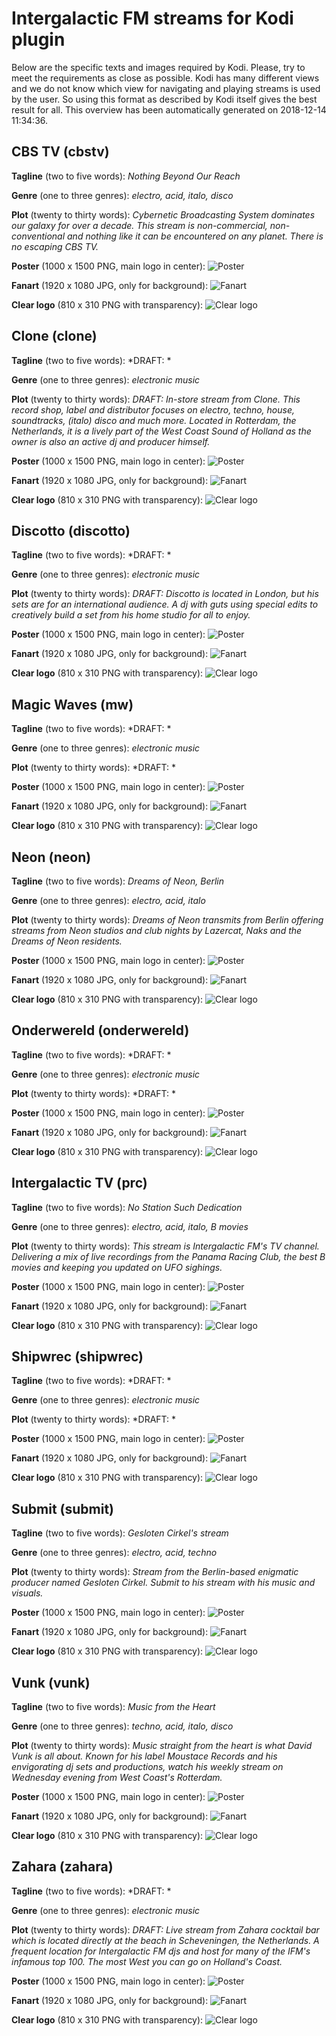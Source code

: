 # Intergalactic FM streams for Kodi plugin

Below are the specific texts and images required by Kodi. Please, try to meet the requirements as close as possible. Kodi has many different views and we do not know which view for navigating and playing streams is used by the user. So using this format as described by Kodi itself gives the best result for all. This overview has been automatically generated on 2018-12-14 11:34:36.

## CBS TV (cbstv)

**Tagline** (two to five words): *Nothing Beyond Our Reach*

**Genre** (one to three genres): *electro, acid, italo, disco*

**Plot** (twenty to thirty words): *Cybernetic Broadcasting System dominates our galaxy for over a decade. This stream is non-commercial, non-conventional and nothing like it can be encountered on any planet. There is no escaping CBS TV.*

**Poster** (1000 x 1500 PNG, main logo in center):
![Poster](../resources/cbstv-poster.png "Poster")

**Fanart** (1920 x 1080 JPG, only for background):
![Fanart](../resources/cbstv-fanart.jpg "Fanart")

**Clear logo** (810 x 310 PNG with transparency):
![Clear logo](cbstv-clearlogo.png "Fanart")

## Clone (clone)

**Tagline** (two to five words): *DRAFT: *

**Genre** (one to three genres): *electronic music*

**Plot** (twenty to thirty words): *DRAFT: In-store stream from Clone. This record shop, label and distributor focuses on electro, techno, house, soundtracks, (italo) disco and much more. Located in Rotterdam, the Netherlands, it is a lively part of the West Coast Sound of Holland as the owner is also an active dj and producer himself.*

**Poster** (1000 x 1500 PNG, main logo in center):
![Poster](../resources/clone-poster.png "Poster")

**Fanart** (1920 x 1080 JPG, only for background):
![Fanart](../resources/clone-fanart.jpg "Fanart")

**Clear logo** (810 x 310 PNG with transparency):
![Clear logo](clone-clearlogo.png "Fanart")

## Discotto (discotto)

**Tagline** (two to five words): *DRAFT: *

**Genre** (one to three genres): *electronic music*

**Plot** (twenty to thirty words): *DRAFT: Discotto is located in London, but his sets are for an international audience. A dj with guts using special edits to creatively build a set from his home studio for all to enjoy.*

**Poster** (1000 x 1500 PNG, main logo in center):
![Poster](../resources/discotto-poster.png "Poster")

**Fanart** (1920 x 1080 JPG, only for background):
![Fanart](../resources/discotto-fanart.jpg "Fanart")

**Clear logo** (810 x 310 PNG with transparency):
![Clear logo](discotto-clearlogo.png "Fanart")

## Magic Waves (mw)

**Tagline** (two to five words): *DRAFT: *

**Genre** (one to three genres): *electronic music*

**Plot** (twenty to thirty words): *DRAFT: *

**Poster** (1000 x 1500 PNG, main logo in center):
![Poster](../resources/mw-poster.png "Poster")

**Fanart** (1920 x 1080 JPG, only for background):
![Fanart](../resources/mw-fanart.jpg "Fanart")

**Clear logo** (810 x 310 PNG with transparency):
![Clear logo](mw-clearlogo.png "Fanart")

## Neon (neon)

**Tagline** (two to five words): *Dreams of Neon, Berlin*

**Genre** (one to three genres): *electro, acid, italo*

**Plot** (twenty to thirty words): *Dreams of Neon transmits from Berlin offering streams from Neon studios and club nights by Lazercat, Naks and the Dreams of Neon residents.*

**Poster** (1000 x 1500 PNG, main logo in center):
![Poster](../resources/neon-poster.png "Poster")

**Fanart** (1920 x 1080 JPG, only for background):
![Fanart](../resources/neon-fanart.jpg "Fanart")

**Clear logo** (810 x 310 PNG with transparency):
![Clear logo](neon-clearlogo.png "Fanart")

## Onderwereld (onderwereld)

**Tagline** (two to five words): *DRAFT: *

**Genre** (one to three genres): *electronic music*

**Plot** (twenty to thirty words): *DRAFT: *

**Poster** (1000 x 1500 PNG, main logo in center):
![Poster](../resources/onderwereld-poster.png "Poster")

**Fanart** (1920 x 1080 JPG, only for background):
![Fanart](../resources/onderwereld-fanart.jpg "Fanart")

**Clear logo** (810 x 310 PNG with transparency):
![Clear logo](onderwereld-clearlogo.png "Fanart")

## Intergalactic TV (prc)

**Tagline** (two to five words): *No Station Such Dedication*

**Genre** (one to three genres): *electro, acid, italo, B movies*

**Plot** (twenty to thirty words): *This stream is Intergalactic FM's TV channel. Delivering a mix of live recordings from the Panama Racing Club, the best B movies and keeping you updated on UFO sighings.*

**Poster** (1000 x 1500 PNG, main logo in center):
![Poster](../resources/prc-poster.png "Poster")

**Fanart** (1920 x 1080 JPG, only for background):
![Fanart](../resources/prc-fanart.jpg "Fanart")

**Clear logo** (810 x 310 PNG with transparency):
![Clear logo](prc-clearlogo.png "Fanart")

## Shipwrec (shipwrec)

**Tagline** (two to five words): *DRAFT: *

**Genre** (one to three genres): *electronic music*

**Plot** (twenty to thirty words): *DRAFT: *

**Poster** (1000 x 1500 PNG, main logo in center):
![Poster](../resources/shipwrec-poster.png "Poster")

**Fanart** (1920 x 1080 JPG, only for background):
![Fanart](../resources/shipwrec-fanart.jpg "Fanart")

**Clear logo** (810 x 310 PNG with transparency):
![Clear logo](shipwrec-clearlogo.png "Fanart")

## Submit (submit)

**Tagline** (two to five words): *Gesloten Cirkel's stream*

**Genre** (one to three genres): *electro, acid, techno*

**Plot** (twenty to thirty words): *Stream from the Berlin-based enigmatic producer named Gesloten Cirkel. Submit to his stream with his music and visuals.*

**Poster** (1000 x 1500 PNG, main logo in center):
![Poster](../resources/submit-poster.png "Poster")

**Fanart** (1920 x 1080 JPG, only for background):
![Fanart](../resources/submit-fanart.jpg "Fanart")

**Clear logo** (810 x 310 PNG with transparency):
![Clear logo](submit-clearlogo.png "Fanart")

## Vunk (vunk)

**Tagline** (two to five words): *Music from the Heart*

**Genre** (one to three genres): *techno, acid, italo, disco*

**Plot** (twenty to thirty words): *Music straight from the heart is what David Vunk is all about. Known for his label Moustace Records and his envigorating dj sets and productions, watch his weekly stream on Wednesday evening from West Coast's Rotterdam.*

**Poster** (1000 x 1500 PNG, main logo in center):
![Poster](../resources/vunk-poster.png "Poster")

**Fanart** (1920 x 1080 JPG, only for background):
![Fanart](../resources/vunk-fanart.jpg "Fanart")

**Clear logo** (810 x 310 PNG with transparency):
![Clear logo](vunk-clearlogo.png "Fanart")

## Zahara (zahara)

**Tagline** (two to five words): *DRAFT: *

**Genre** (one to three genres): *electronic music*

**Plot** (twenty to thirty words): *DRAFT: Live stream from Zahara cocktail bar which is located directly at the beach in Scheveningen, the Netherlands. A frequent location for Intergalactic FM djs and host for many of the IFM's infamous top 100. The most West you can go on Holland's Coast.*

**Poster** (1000 x 1500 PNG, main logo in center):
![Poster](../resources/zahara-poster.png "Poster")

**Fanart** (1920 x 1080 JPG, only for background):
![Fanart](../resources/zahara-fanart.jpg "Fanart")

**Clear logo** (810 x 310 PNG with transparency):
![Clear logo](zahara-clearlogo.png "Fanart")

